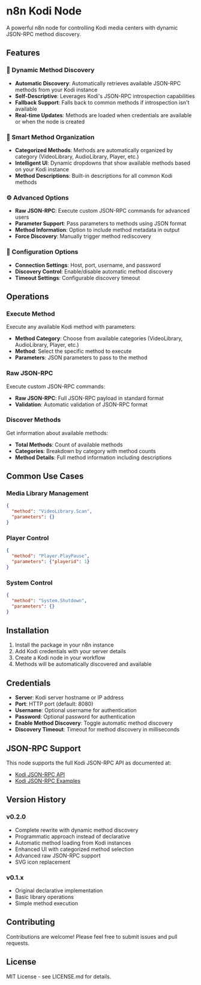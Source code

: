 # n8n Kodi Node

A powerful n8n node for controlling Kodi media centers with dynamic JSON-RPC method discovery.

## Features

### 🚀 Dynamic Method Discovery
- **Automatic Discovery**: Automatically retrieves available JSON-RPC methods from your Kodi instance
- **Self-Descriptive**: Leverages Kodi's JSON-RPC introspection capabilities
- **Fallback Support**: Falls back to common methods if introspection isn't available
- **Real-time Updates**: Methods are loaded when credentials are available or when the node is created

### 🎯 Smart Method Organization
- **Categorized Methods**: Methods are automatically organized by category (VideoLibrary, AudioLibrary, Player, etc.)
- **Intelligent UI**: Dynamic dropdowns that show available methods based on your Kodi instance
- **Method Descriptions**: Built-in descriptions for all common Kodi methods

### ⚙️ Advanced Options
- **Raw JSON-RPC**: Execute custom JSON-RPC commands for advanced users
- **Parameter Support**: Pass parameters to methods using JSON format
- **Method Information**: Option to include method metadata in output
- **Force Discovery**: Manually trigger method rediscovery

### 🔧 Configuration Options
- **Connection Settings**: Host, port, username, and password
- **Discovery Control**: Enable/disable automatic method discovery
- **Timeout Settings**: Configurable discovery timeout

## Operations

### Execute Method
Execute any available Kodi method with parameters:
- **Method Category**: Choose from available categories (VideoLibrary, AudioLibrary, Player, etc.)
- **Method**: Select the specific method to execute
- **Parameters**: JSON parameters to pass to the method

### Raw JSON-RPC
Execute custom JSON-RPC commands:
- **Raw JSON-RPC**: Full JSON-RPC payload in standard format
- **Validation**: Automatic validation of JSON-RPC format

### Discover Methods
Get information about available methods:
- **Total Methods**: Count of available methods
- **Categories**: Breakdown by category with method counts
- **Method Details**: Full method information including descriptions

## Common Use Cases

### Media Library Management
```json
{
  "method": "VideoLibrary.Scan",
  "parameters": {}
}
```

### Player Control
```json
{
  "method": "Player.PlayPause",
  "parameters": {"playerid": 1}
}
```

### System Control
```json
{
  "method": "System.Shutdown",
  "parameters": {}
}
```

## Installation

1. Install the package in your n8n instance
2. Add Kodi credentials with your server details
3. Create a Kodi node in your workflow
4. Methods will be automatically discovered and available

## Credentials

- **Server**: Kodi server hostname or IP address
- **Port**: HTTP port (default: 8080)
- **Username**: Optional username for authentication
- **Password**: Optional password for authentication
- **Enable Method Discovery**: Toggle automatic method discovery
- **Discovery Timeout**: Timeout for method discovery in milliseconds

## JSON-RPC Support

This node supports the full Kodi JSON-RPC API as documented at:
- [Kodi JSON-RPC API](https://kodi.wiki/view/JSON-RPC_API)
- [Kodi JSON-RPC Examples](https://kodi.wiki/view/JSON-RPC_API/Examples)

## Version History

### v0.2.0
- Complete rewrite with dynamic method discovery
- Programmatic approach instead of declarative
- Automatic method loading from Kodi instances
- Enhanced UI with categorized method selection
- Advanced raw JSON-RPC support
- SVG icon replacement

### v0.1.x
- Original declarative implementation
- Basic library operations
- Simple method execution

## Contributing

Contributions are welcome! Please feel free to submit issues and pull requests.

## License

MIT License - see LICENSE.md for details.
